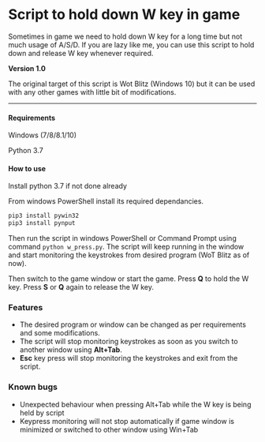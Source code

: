 # Script to hold down W key in game

Sometimes in game we need to hold down W key for a long time but not much usage of A/S/D. If you are lazy like me, you can use this script to hold down and release W key whenever required.

**Version 1.0**

The original target of this script is Wot Blitz (Windows 10) but it can be used with any other games with little bit of modifications.

---

#### Requirements

Windows (7/8/8.1/10)

Python 3.7

#### How to use

Install python 3.7 if not done already

From windows PowerShell install its required dependancies.
```python
pip3 install pywin32
pip3 install pynput
```
Then run the script in windows PowerShell or Command Prompt using command `python w_press.py`.
The script will keep running in the window and start monitoring the keystrokes from desired program (WoT Blitz as of now). 

Then switch to the game window or start the game.
Press **Q** to hold the W key.
Press **S** or **Q** again to release the W key.

### Features

- The desired program or window can be changed as per requirements and some modifications.
- The script will stop monitoring keystrokes as soon as you switch to another window using **Alt+Tab**.
- **Esc** key press will stop monitoring the keystrokes and exit from the script.

### Known bugs

- Unexpected behaviour when pressing Alt+Tab while the W key is being held by script
- Keypress monitoring will not stop automatically if game window is minimized or switched to other window using Win+Tab
